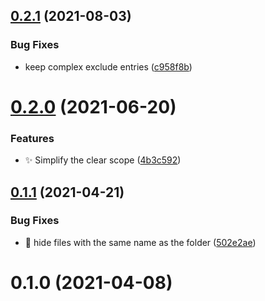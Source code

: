 ## [0.2.1](https://github.com/rhalaly/scope-to-this-vscode/compare/v0.2.0...v0.2.1) (2021-08-03)


### Bug Fixes

* keep complex exclude entries ([c958f8b](https://github.com/rhalaly/scope-to-this-vscode/commit/c958f8b03148eb4541412b0e4a9639c60b230943))



# [0.2.0](https://github.com/rhalaly/scope-to-this-vscode/compare/v0.1.1...v0.2.0) (2021-06-20)


### Features

* ✨ Simplify the clear scope ([4b3c592](https://github.com/rhalaly/scope-to-this-vscode/commit/4b3c592742472cc533e8fdb63603a5fb70d75c16))



## [0.1.1](https://github.com/rhalaly/scope-to-this-vscode/compare/v0.1.0...v0.1.1) (2021-04-21)


### Bug Fixes

* :bug: hide files with the same name as the folder ([502e2ae](https://github.com/rhalaly/scope-to-this-vscode/commit/502e2ae55b39ed4d61900689857c19722b0b4937))



# 0.1.0 (2021-04-08)



